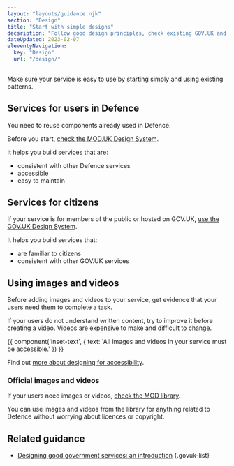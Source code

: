 ```yaml
---
layout: "layouts/guidance.njk"
section: "Design"
title: "Start with simple designs"
decsription: "Follow good design principles, check existing GOV.UK and Ministry of Defence patterns and use the correct styles for Defence."
dateUpdated: 2023-02-07
eleventyNavigation:
  key: "Design"
  url: "/design/"
---
```


Make sure your service is easy to use by starting simply and using existing patterns.

## Services for users in Defence

You need to reuse components already used in Defence. 

Before you start, [check the MOD.UK Design System](https://design-system.service.mod.gov.uk/).

It helps you build services that are:

- consistent with other Defence services
- accessible
- easy to maintain

## Services for citizens

If your service is for members of the public or hosted on GOV.UK, [use the GOV.UK Design System](https://design-system.service.gov.uk/).

It helps you build services that:

- are familiar to citizens 
- consistent with other GOV.UK services

## Using images and videos

Before adding images and videos to your service, get evidence that your users need them to complete a task. 

If your users do not understand written content, try to improve it before creating a video. Videos are expensive to make and difficult to change.

{{ component('inset-text', {
  text: 'All images and videos in your service must be accessible.'
}) }}

Find out [more about designing for accessibility](/accessibility/meet-accessibility-regulations/interaction-designers/).

### Official images and videos

If your users need images or videos, [check the MOD library](https://www.defenceimagery.mod.uk/). 

You can use images and videos from the library for anything related to Defence without worrying about licences or copyright. 

## Related guidance

- [Designing good government services: an introduction](https://www.gov.uk/service-manual/design/introduction-designing-government-services/)
{.govuk-list}
